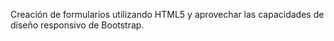 Creación de formularios utilizando HTML5 
y aprovechar las capacidades de diseño responsivo de Bootstrap.
